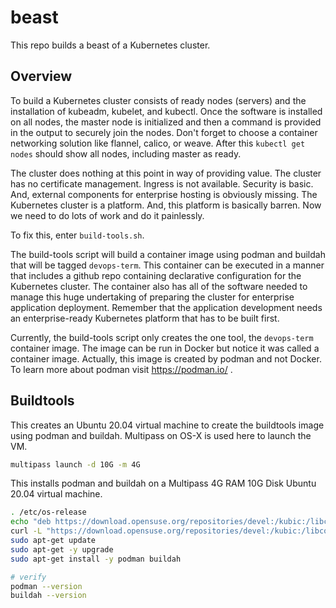 # beast

This repo builds a beast of a Kubernetes cluster.

## Overview
To build a Kubernetes cluster consists of ready nodes (servers) and the installation of kubeadm, kubelet, and kubectl. 
Once the software is installed on all nodes, the master node is initialized and then a command is provided in the output to securely join the nodes. Don't forget to choose a container networking solution like flannel, calico, or weave. After this `kubectl get nodes` should show all nodes, including master as ready.

The cluster does nothing at this point in way of providing value. The cluster has no certificate management. Ingress is not available. Security is basic. And, external components for enterprise hosting is obviously missing. The Kubernetes cluster is a platform. And, this platform is basically barren. Now we need to do lots of work and do it painlessly.

To fix this, enter `build-tools.sh`.

The build-tools script will build a container image using podman and buildah that will be tagged `devops-term`. This container can be executed in a manner that includes a github repo containing declarative configuration for the Kubernetes cluster. The container also has all of the software needed to manage this huge undertaking of preparing the cluster for enterprise application deployment. Remember that the application development needs an enterprise-ready Kubernetes platform that has to be built first.

Currently, the build-tools script only creates the one tool, the `devops-term` container image. The image can be run in Docker but notice it was called a container image. Actually, this image is created by podman and not Docker. To learn more about podman visit https://podman.io/ .  

## Buildtools
This creates an Ubuntu 20.04 virtual machine to create the buildtools image using podman and buildah. Multipass on OS-X is used here to launch the VM.
```bash
multipass launch -d 10G -m 4G
```
 
This installs podman and buildah on a Multipass 4G RAM 10G Disk Ubuntu 20.04 virtual machine.
```bash
. /etc/os-release
echo "deb https://download.opensuse.org/repositories/devel:/kubic:/libcontainers:/stable/xUbuntu_${VERSION_ID}/ /" | sudo tee /etc/apt/sources.list.d/devel:kubic:libcontainers:stable.list
curl -L "https://download.opensuse.org/repositories/devel:/kubic:/libcontainers:/stable/xUbuntu_${VERSION_ID}/Release.key" | sudo apt-key add -
sudo apt-get update
sudo apt-get -y upgrade
sudo apt-get install -y podman buildah

# verify
podman --version
buildah --version
```

